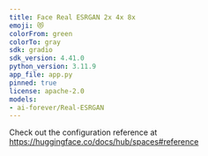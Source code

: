 ```yaml
---
title: Face Real ESRGAN 2x 4x 8x
emoji: 😻
colorFrom: green
colorTo: gray
sdk: gradio
sdk_version: 4.41.0
python_version: 3.11.9
app_file: app.py
pinned: true
license: apache-2.0
models:
- ai-forever/Real-ESRGAN
---
```


Check out the configuration reference at https://huggingface.co/docs/hub/spaces#reference